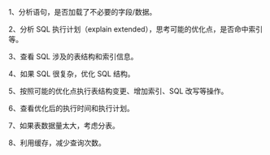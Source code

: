 1、分析语句，是否加载了不必要的字段/数据。 

2、分析 SQL 执行计划（explain extended），思考可能的优化点，是否命中索引等。 

3、查看 SQL 涉及的表结构和索引信息。 

4、如果 SQL 很复杂，优化 SQL 结构。 

5、按照可能的优化点执行表结构变更、增加索引、SQL 改写等操作。 

6、查看优化后的执行时间和执行计划。 

7、如果表数据量太大，考虑分表。 

8、利用缓存，减少查询次数。

